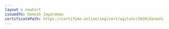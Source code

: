 ```yaml
--- 
layout : newCert 
issuedTo: Ganesh Jayaraman 
certificatePath: https://certifyme.online/img/cert/agilencr2020/GaneshJayaraman_8ef14.png
--- 
```

